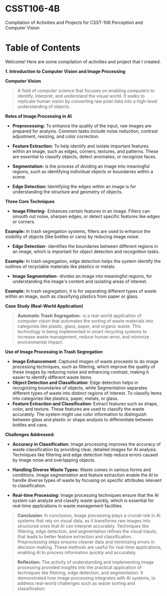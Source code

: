 # CSST106-4B

Compilation of Activities and Projects for CSST-106 Perception and Computer Vision

# Table of Contents

Welcome! Here are some compilation of activities and project that I created.

**1. Introduction to Computer Vision and Image Processing**

**Computer Vision**
> A field of computer science that focuses on enabling computers to identify, interpret, and understand the visual world. It seeks to replicate human vision by converting raw pixel data into a high-level understanding of objects.

**Roles of Image Processing in AI**

- **Preprocessing:** To enhance the quality of the input, raw images are prepared for analysis. Common tasks include noise reduction, contrast adjustment, resizing, and color correction. 

- **Feature Extraction:** To help identify and isolate important features within an image, such as edges, corners, textures, and patterns. These are essential to classify objects, detect anomalies, or recognize faces.

- **Segmentation:** is the process of dividing an image into meaningful regions, such as identifying individual objects or boundaries within a scene. 

- **Edge Detection:** Identifying the edges within an image is for understanding the structure and geometry of objects.

**Three Core Techniques**

- **Image Filtering**- Enhances certain features in an image. Filters can smooth out noise, sharpen edges, or detect specific features like edges or corners.

**Example:** In trash segregation systems, filters are used to enhance the visibility of objects (like bottles or cans) by reducing image noise.

- **Edge Detection**- identifies the boundaries between different regions in an image, which is important for object detection and recognition tasks.

**Example:** In trash segregation, edge detection helps the system identify the outlines of recyclable materials like plastics or metals.

- **Image Segmentation**- divides an image into meaningful regions, for understanding the image's content and isolating areas of interest.

**Example:** In trash segregation, it is for separating different types of waste within an image, such as classifying plastics from paper or glass.

**Case Study (Real-World Application)**
>**Automatic Trash Segregation**- is a real-world application of computer vision that automates the sorting of waste materials into categories like plastic, glass, paper, and organic waste. This technology is being implemented in smart recycling systems to increase waste management, reduce human error, and minimize environmental impact.

**Use of Image Processing in Trash Segregation**
- **Image Enhancement**: Captured images of waste proceeds to do image processing techniques, such as filtering, which improve the quality of these images by reducing noise and enhancing contrast, making it easier to identify different waste items.
- **Object Detection and Classification**: Edge detection helps in recognizing boundaries of objects, while Segmentation separates different types of waste into distinct regions of interest. To classify items into categories like plastics, paper, metals, or glass.
- **Feature Extraction and Classification**: Extract features such as shape, color, and texture. These features are used to classify the waste accurately.  The system might use color information to distinguish between glass and plastic or shape analysis to differentiate between bottles and cans.

**Challenges Addressed:**
- **Accuracy in Classification:** Image processing improves the accuracy of waste classification by providing clear, detailed images for AI analysis. Techniques like filtering and edge detection help reduce errors caused by image noise and overlapping objects.

- **Handling Diverse Waste Types:** Waste comes in various forms and conditions. Image segmentation and feature extraction enable the AI to handle diverse types of waste by focusing on specific attributes relevant to classification.

- **Real-time Processing:** Image processing techniques ensure that the AI system can analyze and classify waste quickly, which is essential for real-time applications in waste management facilities.


> **Conclusion:** In conclusion, image processing plays a crucial role in AI systems that rely on visual data, as it transforms raw images into structured ones that AI can interpret accurately. Techniques like filtering, edge detection, and segmentation refines the visual inputs, that leads to better feature extraction and classification. Preprocessing steps ensures cleaner data and minimizing errors in decision-making. These methods are useful for real-time applications, enabling AI to process information quickly and accurately.

> **Reflection:** The activity of understanding and implementing image processing provided insights into the practical application of techniques like filtering, edge detection, and segmentation. It demonstrated how image processing integrates with AI systems, to address real-world challenges such as waste sorting and classification. 






